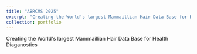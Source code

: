 ```yaml
---
title: "ABRCMS 2025"
excerpt: "Creating the World's largest Mammaillian Hair Data Base for Health Diaganostics <br/><img src='/images/Fasci_Michael_ABRCMS 2024 Poster-1.png'>"
collection: portfolio
---
```


Creating the World's largest Mammaillian Hair Data Base for Health Diaganostics
